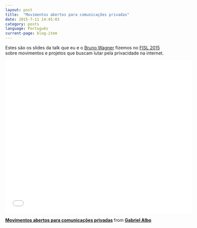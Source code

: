 ```yaml
---
layout: post
title:  "Movimentos abertos para comunicações privadas"
date: 2015-7-11 14:45:03
category: posts
language: Português
current-page: blog-item
---
```


Estes são os slides da talk que eu e o [Bruno Wagner](https://about.me/brunowg) fizemos no [FISL 2015](http://softwarelivre.org/fisl16) sobre movimentos e projetos que buscam lutar pela privacidade na internet.

<p style="text-align: center;">
	<iframe  style="text-align: center;" src="//www.slideshare.net/slideshow/embed_code/key/szKIPPCb31kEaJ" width="595" height="485" frameborder="0" marginwidth="0" marginheight="0" scrolling="no" style="border:1px solid #CCC; border-width:1px; margin-bottom:5px; max-width: 100%;" allowfullscreen> </iframe> <div style="margin-bottom:5px"> <strong> <a href="//www.slideshare.net/albogabriel/movimentos-abertos-para-comunicacoes-privadas-53291235" title="Movimentos abertos para comunicações privadas" target="_blank">Movimentos abertos para comunicações privadas</a> </strong> from <strong><a href="//www.slideshare.net/albogabriel" target="_blank">Gabriel Albo</a></strong> </div>
</p>
